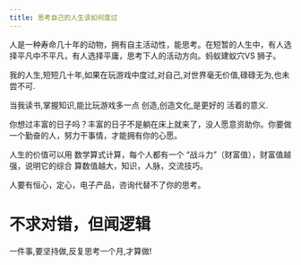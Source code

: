 ```yaml
---
title: 思考自己的人生该如何度过
---
```


人是一种寿命几十年的动物，拥有自主活动性，能思考。在短暂的人生中，有人选择平凡中不平凡，有人选择平庸，思考下人的活动方向。蚂蚁建蚁穴VS 狮子。

我的人生,短短几十年,如果在玩游戏中度过,对自己,对世界毫无价值,碌碌无为,也未尝不可.

当我读书,掌握知识,能比玩游戏多一点 创造,创造文化,是更好的 活着的意义.

你想过丰富的日子吗？丰富的日子不是躺在床上就来了，没人愿意资助你。你要做一个勤奋的人，努力干事情，才能拥有你的心愿。

人生的价值可以用 数学算式计算，每个人都有一个 “战斗力”（财富值），财富值越强，说明它的综合 算数值越大，知识，人脉，交流技巧。

人要有恒心，定心，电子产品，咨询代替不了你的思考。

# 不求对错，但闻逻辑
一件事,要坚持做,反复思考一个月,才算做!
